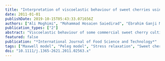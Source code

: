 ```yaml
---
title: "Interpretation of viscoelastic behaviour of sweet cherries using rheological models"
date: 2011-01-01
publishDate: 2019-10-15T05:43:33.071656Z
authors: ["Ali Moghimi", "Mohammad Hosaien Saiedirad", "Ebrahim Ganji Moghadam"]
publication_types: ["2"]
abstract: "Viscoelastic behaviour of some commercial sweet cherry cultivars of Iran has been studied in current research. For this purpose, stress relaxation test was conducted on five cultivars of sweet cherry including Siah Mashhad, Abarde, Victoria, Dovom Ras and Tak Dane. Two common models (Generalised Maxwell model and Peleg model) were fitted to the experimental data. Both models could describe stress relaxation behaviour of cherries (R 2 =0.99), but Generalised Maxwell model had lower root mean square error (RMSE) than Peleg model. Based on analysis of stress relaxation data using models constants, Tak Dane exhibited more solid properties, while Victoria showed less elastic behaviour than other cultivars. The results revealed that relaxation ratio (R%) and the area under the stress relaxation curve could be effective alternative to models with easier mathematical procedure. © 2011 The Authors. International Journal of Food Science and Technology © 2011 Institute of Food Science and Technology."
featured: false
publication: "*International Journal of Food Science and Technology*"
tags: ["Maxwell model", "Peleg model", "Stress relaxation", "Sweet cherry", "Viscoelastic behaviour"]
doi: "10.1111/j.1365-2621.2011.02563.x"
---
```


